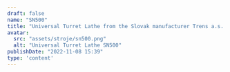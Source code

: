 ```yaml
---
draft: false
name: "SN500"
title: "Universal Turret Lathe from the Slovak manufacturer Trens a.s. Spindle Bore D105mm enables machining parts up to a weight of 1000kg"
avatar:
  src: "assets/stroje/sn500.png"
  alt: "Universal Turret Lathe SN500"
publishDate: "2022-11-08 15:39"
type: 'content'
---
```

